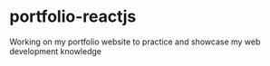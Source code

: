 # portfolio-reactjs
Working on my portfolio website to practice and showcase my web development knowledge
